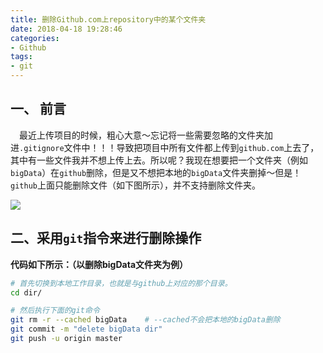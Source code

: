 ```yaml
---
title: 删除Github.com上repository中的某个文件夹
date: 2018-04-18 19:28:46
categories:
- Github
tags:
- git
---
```


## 一、 前言
&emsp;最近上传项目的时候，粗心大意～忘记将一些需要忽略的文件夹加进`.gitignore`文件中！！！导致把项目中所有文件都上传到`github.com`上去了，其中有一些文件我并不想上传上去。<!-- more -->所以呢？我现在想要把一个文件夹（例如`bigData`）在`github`删除，但是又不想把本地的`bigData`文件夹删掉～但是！`github`上面只能删除文件（如下图所示），并不支持删除文件夹。


<img src="https://wx1.sinaimg.cn/mw690/e0db46edgy1fqh1t1v3g5j20rk08lmyh.jpg" align="center">

## 二、采用`git`指令来进行删除操作

**代码如下所示：（以删除bigData文件夹为例）**
```bash
# 首先切换到本地工作目录，也就是与github上对应的那个目录。
cd dir/

# 然后执行下面的git命令
git rm -r --cached bigData    # --cached不会把本地的bigData删除
git commit -m "delete bigData dir"
git push -u origin master

```